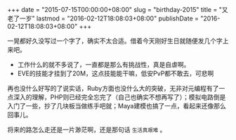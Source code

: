 +++
date = "2015-07-15T00:00:00+08:00"
slug = "birthday-2015"
title = "又老了一岁"
lastmod = "2016-02-12T18:08:03+08:00"
publishDate = "2016-02-12T18:08:03+08:00"
+++

一晃都好久没写过一个字了，确实不太合适。借着今天刚好生日就随便发几个字上来吧。

- 工作什么的就不多说了，一直都是那么有挑战性，真是自虐啊。
- EVE的技能才挂到了20M，这点技能能干嘛，低安PvP都不敢去，可悲啊

再也没什么好写的了说实话，Ruby方面也没什么大的突破，无非对元编程有了一点深入的理解，PHP则已经完全忘完了（自己也确实不想再写了）；模拟电路倒是入门了一些，抄了几块板当做练手吧就；Maya建模也搞了一点，看起来还像那么回事儿。

将来的路怎么走还是一片渺茫啊，还是那句话 `生活真艰难` 。
